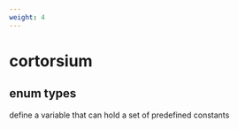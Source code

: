 ```yaml
---
weight: 4
---
```

# cortorsium
## enum types
define a variable that can hold a set of predefined constants
